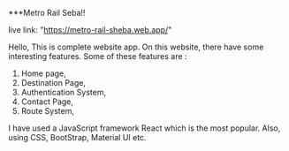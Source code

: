 ***Metro Rail Seba!!

live link: "https://metro-rail-sheba.web.app/"

Hello,
This is complete website app. On this website, there have some
interesting features. Some of these features are :
1. Home page,
2. Destination Page,
3. Authentication System, 
4. Contact Page, 
5. Route System,

I have used a JavaScript framework React which is the most popular. Also, using CSS,
BootStrap, Material UI etc.